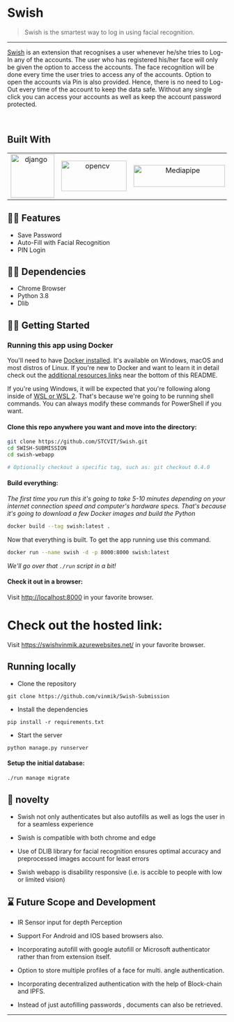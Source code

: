 
# Swish
> Swish is the smartest way to log in using facial recognition.
</center>

---

<a href="https://swishvinmik.azurewebsites.net/">Swish</a> is an extension that recognises a user whenever he/she tries to Log-In any of the accounts. The user who has registered his/her face will only be given the option to access the accounts. The face recognition will be done every time the user tries to access any of the accounts. Option to open the accounts via Pin is also provided. Hence, there is no need to Log-Out every time of the account to keep the data safe. Without any single click you can access your accounts as well as keep the account password protected.

<br>


## Built With
| | | | |
|:-------------------------:|:-------------------------:|:-------------------------:|:-------------------------:|
|<a href="https://www.djangoproject.com/" target="_blank"> <img src="https://static.djangoproject.com/img/logos/django-logo-positive.png" alt="django" width="100" height="100"/> </a>|<a href="https://opencv.org/" target="_blank"> <img src="https://www.vectorlogo.zone/logos/opencv/opencv-ar21.svg" alt="opencv" width="150" height="70"/> </a>| <a href="https://opencv.org/" target="_blank"> <img src="swish-webapp/assets/mediapipe.png" alt="Mediapipe" width="210" height="50"/> </a>| <a href="" target="_blank"><img src="https://www.vectorlogo.zone/logos/getbootstrap/getbootstrap-ar21.svg" alt="bootstrap" width="200" height="100" /></a>




## 💪🏻 Features
- Save Password
- Auto-Fill with Facial Recognition 
- PIN Login 



## 👨‍💻 Dependencies
 - Chrome Browser
 - Python 3.8
 - Dlib



## 🏃‍♀️ Getting Started

### Running this app using Docker

You'll need to have [Docker installed](https://docs.docker.com/get-docker/).
It's available on Windows, macOS and most distros of Linux. If you're new to
Docker and want to learn it in detail check out the [additional resources
links](#learn-more-about-docker-and-django) near the bottom of this README.

If you're using Windows, it will be expected that you're following along inside
of [WSL or WSL
2](https://nickjanetakis.com/blog/a-linux-dev-environment-on-windows-with-wsl-2-docker-desktop-and-more).
That's because we're going to be running shell commands. You can always modify
these commands for PowerShell if you want.

#### Clone this repo anywhere you want and move into the directory:

```sh
git clone https://github.com/STCVIT/Swish.git
cd SWISH-SUBMISSION
cd swish-webapp

# Optionally checkout a specific tag, such as: git checkout 0.4.0
```

#### Build everything:

*The first time you run this it's going to take 5-10 minutes depending on your
internet connection speed and computer's hardware specs. That's because it's
going to download a few Docker images and build the Python*

```sh
docker build --tag swish:latest .
```

Now that everything is built. To get the app running use this command.


```sh
docker run --name swish -d -p 8000:8000 swish:latest
```


*We'll go over that `./run` script in a bit!*

#### Check it out in a browser:

Visit <http://localhost:8000> in your favorite browser.

# Check out the hosted link:

Visit <https://swishvinmik.azurewebsites.net/> in your favorite browser.

## Running locally


- Clone the repository
```
git clone https://github.com/vinmik/Swish-Submission 
```
- Install the dependencies
```
pip install -r requirements.txt
```
- Start the server
```
python manage.py runserver
```
#### Setup the initial database:

```sh
./run manage migrate 
```

## 🎍 novelty
* Swish not only authenticates but also autofills as well as logs the user in for a seamless experience

* Swish is compatible with both chrome and edge

* Use of DLIB library for facial recognition ensures optimal accuracy and preprocessed images account for least errors

* Swish webapp is disability responsive (i.e. is accible to people with low or limited vision)  

## ⌛ Future Scope and Development
* IR Sensor input for depth Perception

* Support For Android and IOS based browsers also.
* Incorporating autofill with google autofill or Microsoft authenticator rather than from extension itself.
* Option to store multiple profiles of a face for multi. angle authentication.
* Incorporating decentralized authentication with the help of Block-chain and IPFS. 
* Instead of just autofilling passwords , documents can also be retrieved.

---


